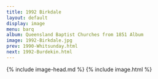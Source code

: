 ```yaml
---
title: 1992 Birkdale
layout: default
display: image
menu: barq
album: Queensland Baptist Churches from 1851 Album
image: 1992-Birkdale.jpg
prev: 1990-Whitsunday.html
next: 1992-Burdekin.html
---
```

{% include image-head.md %}
{% include image.html %}